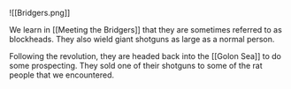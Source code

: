 ![[Bridgers.png]]

We learn in [[Meeting the Bridgers]] that they are sometimes referred to as blockheads. They also wield giant shotguns as large as a normal person.

Following the revolution, they are headed back into the [[Golon Sea]] to do some prospecting. They sold one of their shotguns to some of the rat people that we encountered. 


